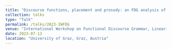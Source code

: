 ```yaml
---
title: "Discourse functions, placement and prosody: an FDG analysis of left- and right-dislocation in British English"
collection: talks
type: "Talk"
permalink: /talks/2023-IWFDG
venue: "International Workshop on Functional Discourse Grammar, Linearization in Functional Discourse Grammar"
date: 2023-07-13
location: "University of Graz, Graz, Austria"
---
```



